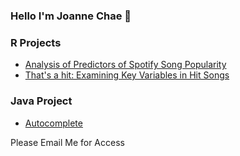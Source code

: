 ### Hello I'm Joanne Chae 👋

### R Projects
- [Analysis of Predictors of Spotify Song Popularity](https://github.com/sta210-fa23/project-JoCiAnDa)
- [That's a hit: Examining Key Variables in Hit Songs](https://github.com/sta199-s23-2/project-auto-as)

### Java Project
- [Autocomplete](https://coursework.cs.duke.edu/jc940/p4-autocomplete)

Please Email Me for Access

<!--
**gyul0102/gyul0102** is a ✨ _special_ ✨ repository because its `README.md` (this file) appears on your GitHub profile.

Here are some ideas to get you started:

- 🔭 I’m currently working on ...
- 🌱 I’m currently learning ...
- 👯 I’m looking to collaborate on ...
- 🤔 I’m looking for help with ...
- 💬 Ask me about ...
- 📫 How to reach me: ...
- 😄 Pronouns: ...
- ⚡ Fun fact: ...
-->
